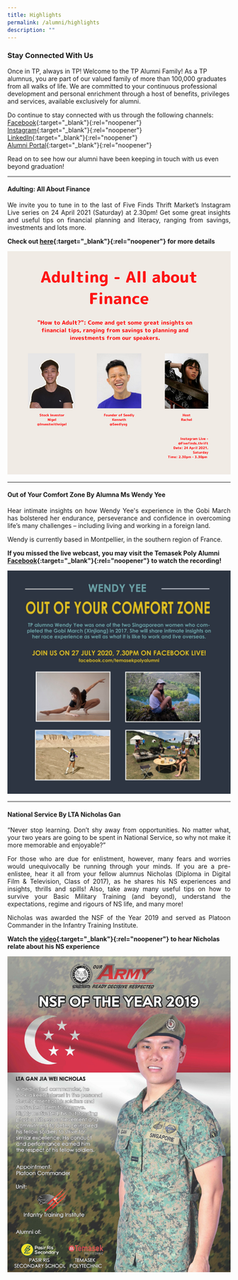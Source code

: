 ```yaml
---
title: Highlights
permalink: /alumni/highlights
description: ""
---
```

### Stay Connected With Us

Once in TP, always in TP! Welcome to the TP Alumni Family! As a TP alumnus, you are part of our valued family of more than 100,000 graduates from all walks of life. We are committed to your continuous professional development and personal enrichment through a host of benefits, privileges and services, available exclusively for alumni.

Do continue to stay connected with us through the following channels:<br>
[Facebook](https://www.facebook.com/temasekpolyalumni){:target="_blank"}{:rel="noopener"}<br>
[Instagram](https://www.instagram.com/temasekpolyalumni/){:target="_blank"}{:rel="noopener"}<br>
[LinkedIn](https://www.linkedin.com/school/temasek-polytechnic/mycompany/){:target="_blank"}{:rel="noopener"}<br>
[Alumni Portal](https://www.tp.edu.sg/alumni){:target="_blank"}{:rel="noopener"}<br>

Read on to see how our alumni have been keeping in touch with us even beyond graduation!

---

#### Adulting: All About Finance ####
<div style="text-align: justify">
    <p>
We invite you to tune in to the last of Five Finds Thrift Market’s Instagram Live series on 24 April 2021 (Saturday) at 2.30pm! Get some great insights and useful tips on financial planning and literacy, ranging from savings, investments and lots more.
    </p>
</div>

**Check out [here](https://www.facebook.com/temasekpolyalumni/photos/a.314919538569078/4011543955573266/){:target="_blank"}{:rel="noopener"} for more details**

![All About Finance](/images/BeConnected_Highlights_AboutFinance.png)

---

#### Out of Your Comfort Zone By Alumna Ms Wendy Yee ####
<div style="text-align: justify">
    <p>
Hear intimate insights on how Wendy Yee's experience in the Gobi March has bolstered her endurance, perseverance and confidence in overcoming life’s many challenges – including living and working in a foreign land.
    </p>
    <p>
Wendy is currently based in Montpellier, in the southern region of France.
    </p>
</div>

**If you missed the live webcast, you may visit the Temasek Poly Alumni [Facebook](https://www.facebook.com/314916878569344/videos/622083055101219){:target="_blank"}{:rel="noopener"} to watch the recording!**

![Out of Your Comfort Zone](/images/BeConnected_OutofComfort_Wendy1.JPG)

---
#### National Service By LTA Nicholas Gan ####
<div style="text-align: justify">
    <p>
“Never stop learning. Don’t shy away from opportunities. No matter what, your two years are going to be spent in National Service, so why not make it more memorable and enjoyable?”
     </p>
    <p>
For those who are due for enlistment, however, many fears and worries would unequivocally be running through your minds. If you are a pre-enlistee, hear it all from your fellow alumnus Nicholas (Diploma in Digital Film & Television, Class of 2017), as he shares his NS experiences and insights, thrills and spills! Also, take away many useful tips on how to survive your Basic Military Training (and beyond), understand the expectations, regime and rigours of NS life, and many more!
    </p>
    <p>
Nicholas was awarded the NSF of the Year 2019 and served as Platoon Commander in the Infantry Training Institute.  
    </p>
</div>

**Watch the [video](https://www.facebook.com/watch/?v=1190947567933381&extid=qpzqHagoFYC7JSF3){:target="_blank"}{:rel="noopener"} to hear Nicholas relate about his NS experience**

![NSF Video](/images/BeConnected_NSF1.JPG)
